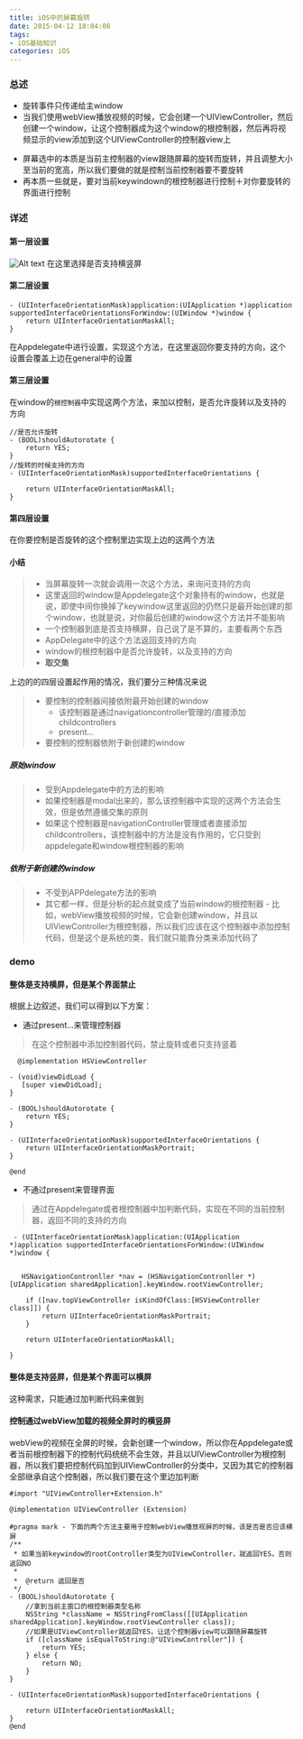 ```yaml
---
title: iOS中的屏幕旋转
date: 2015-04-12 18:04:08
tags:
- iOS基础知识
categories: iOS
---
```


### 总述
- 旋转事件只传递给主window
- 当我们使用webView播放视频的时候，它会创建一个UIViewController，然后创建一个window，让这个控制器成为这个window的根控制器，然后再将视频显示的view添加到这个UIViewController的控制器view上
<!--more-->
- 屏幕选中的本质是当前主控制器的view跟随屏幕的旋转而旋转，并且调整大小至当前的宽高，所以我们要做的就是控制当前控制器要不要旋转
- 再本质一些就是，要对当前keywindown的根控制器进行控制＋对你要旋转的界面进行控制

### 详述
#### 第一层设置
![Alt text](./1444701872103.png)
在这里选择是否支持横竖屏
#### 第二层设置
```
- (UIInterfaceOrientationMask)application:(UIApplication *)application supportedInterfaceOrientationsForWindow:(UIWindow *)window {  
    return UIInterfaceOrientationMaskAll;
}
```
在Appdelegate中进行设置，实现这个方法，在这里返回你要支持的方向，这个设置会覆盖上边在general中的设置

#### 第三层设置
在window的`根控制器`中实现这两个方法，来加以控制，是否允许旋转以及支持的方向
```
//是否允许旋转
- (BOOL)shouldAutorotate {
    return YES;
}
//旋转的时候支持的方向
- (UIInterfaceOrientationMask)supportedInterfaceOrientations {
    
    return UIInterfaceOrientationMaskAll;
}
```

#### 第四层设置
在你要控制是否旋转的这个控制里边实现上边的这两个方法


#### 小结
>- 当屏幕旋转一次就会调用一次这个方法，来询问支持的方向
>- 这里返回的window是Appdelegate这个对象持有的window，也就是说，即使中间你换掉了keywindow这里返回的仍然只是最开始创建的那个window，也就是说，对你最后创建的window这个方法并不能影响
>- 一个控制器到底是否支持横屏，自己说了是不算的，主要看两个东西
>  - AppDelegate中的这个方法返回支持的方向
>  - window的根控制器中是否允许旋转，以及支持的方向
>  - **取交集**




上边的的四层设置起作用的情况，我们要分三种情况来说
>- 要控制的控制器间接依附最开始创建的window
>	- 该控制器是通过navigationcontroller管理的/直接添加childcontrollers
>	- present...
>- 要控制的控制器依附于新创建的window

##### 原始window
>- 受到Appdelegate中的方法的影响
>- 如果控制器是modal出来的，那么该控制器中实现的这两个方法会生效，但是依然遵循交集的原则
>- 如果这个控制器是navigationController管理或者直接添加childcontrollers，该控制器中的方法是没有作用的，它只受到appdelegate和window根控制器的影响

##### 依附于新创建的window
>- 不受到APPdelegate方法的影响
>- 其它都一样，但是分析的起点就变成了当前window的根控制器
	- 比如，webView播放视频的时候，它会新创建window，并且以UIViewController为根控制器，所以我们应该在这个控制器中添加控制代码，但是这个是系统的类，我们就只能靠分类来添加代码了

### demo
#### 整体是支持横屏，但是某个界面禁止
根据上边叙述，我们可以得到以下方案：
- 通过present...来管理控制器

> 在这个控制器中添加控制器代码，禁止旋转或者只支持竖着
```
  @implementation HSViewController

- (void)viewDidLoad {
   [super viewDidLoad];
}

- (BOOL)shouldAutorotate {
    return YES;
}

- (UIInterfaceOrientationMask)supportedInterfaceOrientations {
    return UIInterfaceOrientationMaskPortrait;
}

@end
```
- 不通过present来管理界面
> 通过在Appdelegate或者根控制器中加判断代码，实现在不同的当前控制器，返回不同的支持的方向
```
 - (UIInterfaceOrientationMask)application:(UIApplication *)application supportedInterfaceOrientationsForWindow:(UIWindow *)window {
    

   HSNavigationContronller *nav = (HSNavigationContronller *)[UIApplication sharedApplication].keyWindow.rootViewController;
    
    if ([nav.topViewController isKindOfClass:[HSViewController class]]) {
        return UIInterfaceOrientationMaskPortrait;
    }
    
    return UIInterfaceOrientationMaskAll;
    
}
```

#### 整体是支持竖屏，但是某个界面可以横屏
这种需求，只能通过加判断代码来做到

#### 控制通过webView加载的视频全屏时的横竖屏
webView的视频在全屏的时候，会新创建一个window，所以你在Appdelegate或者当前根控制器下的控制代码统统不会生效，并且以UIViewController为根控制器，所以我们要把控制代码加到UIViewController的分类中，又因为其它的控制器全部继承自这个控制器，所以我们要在这个里边加判断
```
#import "UIViewController+Extension.h"

@implementation UIViewController (Extension)

#pragma mark - 下面的两个方法主要用于控制webView播放视屏的时候，该是否是否应该横屏
/**
 * 如果当前keywindow的rootController类型为UIViewController，就返回YES，否则返回NO
 *
 *  @return 返回是否
 */
- (BOOL)shouldAutorotate {
    //拿到当前主窗口的根控制器类型名称
    NSString *className = NSStringFromClass([[UIApplication sharedApplication].keyWindow.rootViewController class]);
    //如果是UIViewController就返回YES，让这个控制器view可以跟随屏幕旋转
    if ([className isEqualToString:@"UIViewController"]) {
        return YES;
    } else {
        return NO;
    }
}

- (UIInterfaceOrientationMask)supportedInterfaceOrientations {
    
    return UIInterfaceOrientationMaskAll;
}
@end

```
